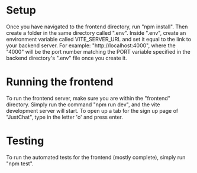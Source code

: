 # Setup
Once you have navigated to the frontend directory, run "npm install". Then create a folder in the same directory called ".env". Inside ".env", create an environment variable called VITE_SERVER_URL and set it equal to the link to your backend server. For example: "http://localhost:4000", where the "4000" will be the port number matching the PORT variable specified in the backend directory's ".env" file once you create it. 
# Running the frontend
To run the frontend server, make sure you are within the "frontend" directory. Simply run the command "npm run dev", and the vite development server will start. To open up a tab for the sign up page of "JustChat", type in the letter 'o' and press enter.
# Testing
To run the automated tests for the frontend (mostly complete), simply run "npm test".
